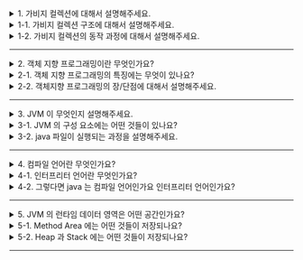 <details>
  <summary>1. 가비지 컬렉션에 대해서 설명해주세요.</summary>
  Heap 영역에서 동적으로 할당했던 메모리 중 사용하지 않는 객체를 모아 주기적으로 제거하는 프로세스입니다. 이를 통해 메모리 누수를 방지할 수 있습니다. 하지만 GC 가 동작하는 동안에는 모든 애플리케이션 스레드가 중지되기 때문에 GC 가 자주 발생하면 성능에 영향을 줄 수 있습니다.
</details>
<details>
  <summary>1-1. 가비지 컬렉션 구조에 대해서 설명해주세요.</summary>
  가비지 컬렉션은 크게 young 영역과 old 영역으로 나뉩니다. young 영역은 짧게 살아남는 메모리들이 존재하는 공간으로 모든 객체는 처음에는 young 영역에 생성됩니다. old 영역은 길게 살아남는 메모리들이 존재하는 공간으로 young 영역에서 제거되지 않은 객체들이 old 영역으로 이동합니다. young 영역은 또다시 eden, survivor0, survivor1 로 나뉩니다.
</details>
<details>
  <summary>1-2. 가비지 컬렉션의 동작 과정에 대해서 설명해주세요.</summary>
  1. 모든 객체는 처음에 young 의 eden 영역에서 생성됩니다.
  2. eden 영역이 가득 차면 minor GC 가 발생합니다.
  3. 살아남은 객체들은 survivor0 영역으로 이동합니다.
  4. eden 영역이 가득 차면 minor GC 가 발생합니다.
  5. 살아남은 객체들은 survivor1 영역으로 이동합니다.
  6. 1~4 과정을 반복하다가 계속 살아남은 객체들은 old 영역으로 이동합니다.
  7. old 영역이 가득 차면 major GC 가 발생합니다.
</details>

---

<details>
  <summary>2. 객체 지향 프로그래밍이란 무엇인가요?</summary>
  필요한 데이터를 추상화히켜 상태와 행위를 가진 객체를 만들고 객체들간의 상호작용을 통해 로직을 구성하는 프로그래밍 방법입니다.
</details>
<details>
  <summary>2-1. 객체 지향 프로그래밍의 특징에는 무엇이 있나요?</summary>
  1. 캡슐화: 객체의 상태와 행위를 하나로 묶어 외부에서 접근을 제어하는 것
  2. 추상화: 객체의 공통적인 특성을 추출하여 모델링하는 것
  3. 상속: 부모 클래스의 특성을 자식 클래스가 물려받는 것
  4. 다형성: 하나의 객체가 여러 가지 형태를 가질 수 있는 것
</details>
<details>
  <summary>2-2. 객체지향 프로그래밍의 장/단점에 대해서 설명해주세요.</summary>
  장점은 코드의 재사용성과 유지 보수성이 높다는 것입니다. 단점은 처리속도가 상대적으로 느리고 설계시 많은 시간이 소요된다는 것입니다.
</details>

---

<details>
  <summary>3. JVM 이 무엇인지 설명해주세요.</summary>
  운영 체제에 종속받지 않고 자바 프로그램을 실행할 수 있도록 하는 가상 머신입니다. JVM 은 메모리 관리, GC 등을 수행합니다.
</details>
<details>
  <summary>3-1. JVM 의 구성 요소에는 어떤 것들이 있나요?</summary>
    JVM 은 크게 클래스 로더, 실행 엔진, 런타임 데이터 영역으로 구성됩니다. 클래스 로더는 JVM 내로 .class 파일을 로드하고 링크를 통해 배치하며 동적으로 클래스를 로드하는 런타임 동작을 지원합니다. 실행 엔진은 클래스 로더가 로드한 바이트 코드를 실행하며 인터프리터와 JIT 컴파일러를 이용하여 기계어로 변환하고 가비지 콜렉터를 통해 더이상 사용하지 않는 인스턴스를 찾아 메모리에서 삭제합니다. 런타임 데이터 영역은 프로그램을 수행하기 위해 운영 체제에서 할당 받은 메모리 공간으로 Method Area, Heap, Stack 등으로 구성됩니다.
</details>
<details>
  <summary>3-2. java 파일이 실행되는 과정을 설명해주세요.</summary>
  1. 자바 컴파일러를 통해 .java 파일을 .class 파일로 컴파일합니다.
  2. JVM 이 .class 파일을 JIT 컴파일러로 기계어로 변환합니다.
  3. CPU 가 기계어로 변환된 코드를 실행합니다.
</details>

---

<details>
  <summary>4. 컴파일 언어란 무엇인가요?</summary>
  코드 전체를 번역하여 실행하는 언어입니다.
</details>
<details>
  <summary>4-1. 인터프리터 언어란 무엇인가요?</summary>
  코드를 한줄씩 번역하여 실행하는 언어입니다.
</details>
<details>
  <summary>4-2. 그렇다면 java 는 컴파일 언어인가요 인터프리터 언어인가요?</summary>
  java 는 컴파일 언어이자 인터프리터 언어입니다. java 는 .java 파일을 .class 파일로 컴파일하여 JVM 에서 실행되는데 이때 JIT 컴파일러를 통해 인터프리터 방식과 컴파일 방식으로 기계어로 변환됩니다.
</details>

---

<details>
  <summary>5. JVM 의 런타임 데이터 영역은 어떤 공간인가요?</summary>
  자바 프로그램을 수행하기 위해 운영 체제에서 할당 받은 메모리 공간입니다. Method Area, Heap, Stack 등으로 구성됩니다.
</details>
<details>
  <summary>5-1. Method Area 에는 어떤 것들이 저장되나요?</summary>
  클래스 정보, 메소드, 필드, 상수, static 변수 등이 저장됩니다.
</details>
<details>
  <summary>5-2. Heap 과 Stack 에는 어떤 것들이 저장되나요?</summary>
  Heap 에는 new 키워드로 생성된 객체, 배열 등이 저장됩니다. Stack 에는 지역 변수, 파라미터, 리턴 값, 연산 중 발생하는 임시 데이터 등이 저장됩니다.
</details>

---
